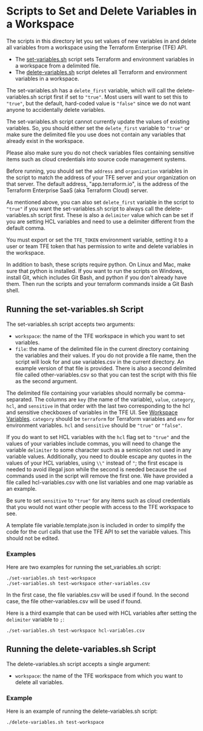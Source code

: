 # Scripts to Set and Delete Variables in a Workspace
The scripts in this directory let you set values of new variables in and delete all variables from a workspace using the Terraform Enterprise (TFE) API.

* The [set-variables.sh](./set-variables.sh) script sets Terraform and environment variables in a workspace from a delimited file.
* The [delete-variables.sh](./delete-variables.sh) script deletes all Terraform and environment variables in a workspace.

The set-variables.sh has a `delete_first` variable, which will call the delete-variables.sh script first if set to `"true"`. Most users will want to set this to `"true"`, but the default, hard-coded value is `"false"` since we do not want anyone to accidentally delete variables.

The set-variables.sh script cannot currently update the values of existing variables. So, you should either set the `delete_first` variable to `"true"` or make sure the delimited file you use does not contain any variables that already exist in the workspace.

Please also make sure you do not check variables files containing sensitive items such as cloud credentials into source code management systems.

Before running, you should set the `address` and `organization` variables in the script to match the address of your TFE server and your organization on that server.  The default address, "app.terraform.io", is the address of the Terraform Enterprise SaaS (aka Terraform Cloud) server.

As mentioned above, you can also set `delete_first` variable in the script to `"true"` if you want the set-variables.sh script to always call the delete-variables.sh script first. These is also a `delimiter` value which can be set if you are setting HCL variables and need to use a delimiter different from the default comma.

You must export or set the `TFE_TOKEN` environment variable, setting it to a user or team TFE token that has permission to write and delete variables in the workspace.

In addition to bash, these scripts require python. On Linux and Mac, make sure that python is installed. If you want to run the scripts on Windows, install Git, which includes Git Bash, and python if you don't already have them. Then run the scripts and your terraform commands inside a Git Bash shell.

## Running the set-variables.sh Script
The set-variables.sh script accepts two arguments:
* `workspace`: the name of the TFE workspace in which you want to set variables.
* `file`: the name of the delimited file in the current directory containing the variables and their values. If you do not provide a file name, then the script will look for and use variables.csv in the current directory. An example version of that file is provided. There is also a second delimited file called other-variables.csv so that you can test the script with this file as the second argument.

The delimited file containing your variables should normally be comma-separated. The columns are `key` (the name of the variable), `value`, `category`, `hcl`, and `sensitive` in that order with the last two corresponding to the hcl and sensitive checkboxes of variables in the TFE UI. See [Workspace Variables](https://www.terraform.io/docs/enterprise/workspaces/variables.html). `category` should be `terraform` for Terraform variables and `env` for environment variables. `hcl` and `sensitive` should be `"true"` or `"false"`.

If you do want to set HCL variables with the `hcl` flag set to `"true"` and the values of your variables include commas, you will need to change the variable `delimiter` to some character such as a semicolon not used in any variable values. Additionally, you need to double escape any quotes in the values of your HCL variables, using `\\"` instead of `"`; the first escape is needed to avoid illegal json while the second is needed because the `sed` commands used in the script will remove the first one. We have provided a file called hcl-variables.csv with one list variables and one map variable as an example.

Be sure to set `sensitive` to `"true"` for any items such as cloud credentials that you would not want other people with access to the TFE workspace to see.

A template file variable.template.json is included in order to simplify the code for the curl calls that use the TFE API to set the variable values. This should not be edited.

### Examples
Here are two examples for running the set_variables.sh script:
```
./set-variables.sh test-workspace
./set-variables.sh test-workspace other-variables.csv
```
In the first case, the file variables.csv will be used if found. In the second case, the file other-variables.csv  will be used if found.

Here is a third example that can be used with HCL variables after setting the `delimiter` variable to `;`:
```
./set-variables.sh test-workspace hcl-variables.csv
```

## Running the delete-variables.sh Script
The delete-variables.sh script accepts a single argument:
* `workspace`: the name of the TFE workspace from which you want to delete all variables.

### Example
Here is an example of running the delete-variables.sh script:
```
./delete-variables.sh test-workspace
```
